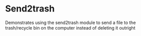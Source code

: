 # Send2trash

Demonstrates using the send2trash module to send a file to the
trash/recycle bin on the computer instead of deleting it outright